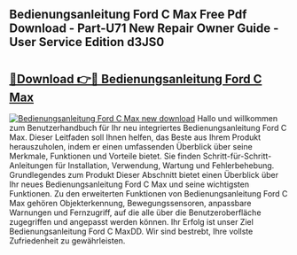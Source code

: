 ## Bedienungsanleitung Ford C Max Free Pdf Download - Part-U71 New Repair Owner Guide - User Service Edition d3JS0

# <h2><a href="http://df2pdy.blite.top/?on=Bedienungsanleitung+Ford+C+Max">🔗Download 👉🔴 Bedienungsanleitung Ford C Max</a></h2>

[![Bedienungsanleitung Ford C Max new download](https://i.imgur.com/lujVjoI.png)](http://df2pdy.blite.top/?on=Bedienungsanleitung+Ford+C+Max)
Hallo und willkommen zum Benutzerhandbuch für Ihr neu integriertes Bedienungsanleitung Ford C Max. Dieser Leitfaden soll Ihnen helfen, das Beste aus Ihrem Produkt herauszuholen, indem er einen umfassenden Überblick über seine Merkmale, Funktionen und Vorteile bietet. Sie finden Schritt-für-Schritt-Anleitungen für Installation, Verwendung, Wartung und Fehlerbehebung. Grundlegendes zum Produkt Dieser Abschnitt bietet einen Überblick über Ihr neues Bedienungsanleitung Ford C Max und seine wichtigsten Funktionen. Zu den erweiterten Funktionen von Bedienungsanleitung Ford C Max gehören Objekterkennung, Bewegungssensoren, anpassbare Warnungen und Fernzugriff, auf die alle über die Benutzeroberfläche zugegriffen und angepasst werden können. Ihr Erfolg ist unser Ziel Bedienungsanleitung Ford C MaxDD. Wir sind bestrebt, Ihre vollste Zufriedenheit zu gewährleisten.

